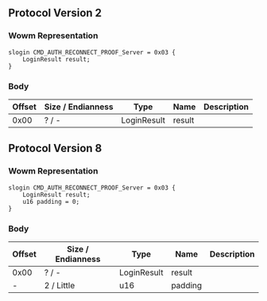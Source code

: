 ## Protocol Version 2

### Wowm Representation
```rust,ignore
slogin CMD_AUTH_RECONNECT_PROOF_Server = 0x03 {
    LoginResult result;    
}

```
### Body
| Offset | Size / Endianness | Type | Name | Description |
| ------ | ----------------- | ---- | ---- | ----------- |
| 0x00 | ? / - | LoginResult | result |  |
## Protocol Version 8

### Wowm Representation
```rust,ignore
slogin CMD_AUTH_RECONNECT_PROOF_Server = 0x03 {
    LoginResult result;    
    u16 padding = 0;    
}

```
### Body
| Offset | Size / Endianness | Type | Name | Description |
| ------ | ----------------- | ---- | ---- | ----------- |
| 0x00 | ? / - | LoginResult | result |  |
| - | 2 / Little | u16 | padding |  |

